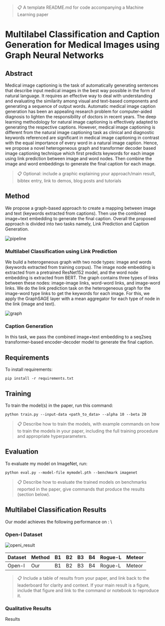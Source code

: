 >📋  A template README.md for code accompanying a Machine Learning paper

# Multilabel Classification and Caption Generation for Medical Images using Graph Neural Networks

## Abstract

   Medical image captioning is the task of automatically generating sentences that describe input medical images in the best way possible in the form of natural language. It requires an effective way to deal with understanding and evaluating the similarity among visual and text-based components and generating a sequence of output words. Automatic medical image caption generation has been an appealing research problem for computer-aided diagnosis to lighten the responsibility of doctors in recent years. The deep learning methodology for natural image captioning is effectively adapted to generating the respective captions. However, medical image captioning is different from the natural image captioning task as clinical and diagnostic keywords referenced are significant in medical image captioning in contrast with the equal importance of every word in a natural image caption. 
   Hence, we propose a novel heterogeneous graph and transformer decoder based image captioning technique which first predicts keywords for each image using link prediction between image and word nodes. Then combine the image and word embeddings to generate the final caption for each image.

>📋  Optional: include a graphic explaining your approach/main result, bibtex entry, link to demos, blog posts and tutorials

## Method

We propose a graph-based approach to create a mapping between image and text (keywords extracted from captions). Then use the combined image+text embedding to generate the final caption. Overall the proposed approach is divided into two tasks namely, Link Prediction and Caption Generation.

![pipeline](https://user-images.githubusercontent.com/17990196/208685370-4244e4d5-e6fb-4153-a86d-edeceea8c098.jpg)

### Multilabel Classification using Link Prediction
We build a heterogeneous graph with two node types: image and words (keywords extracted from training corpus). The image node embedding is extracted from a pretrained ResNet152 model, and the word node embedding is extracted from BERT. The graph contains three types of links between these nodes: image-image links, word-word links, and image-word links.
We do the link prediction task on the heterogeneous graph for the image-word type links to get the keywords for each image. For this, we apply the GraphSAGE layer with a mean aggregator for each type of node in the link (image and text).

![graph](https://user-images.githubusercontent.com/17990196/208685288-dad4c1e5-582f-4954-bade-b7d8c0e95cb1.jpg)
   
### Caption Generation
In this task, we pass the combined image+text embedding to a seq2seq transformer-based encoder-decoder model to generate the final caption.

## Requirements

To install requirements:

```setup
pip install -r requirements.txt
```
## Training

To train the model(s) in the paper, run this command:

```train
python train.py --input-data <path_to_data> --alpha 10 --beta 20
```

>📋  Describe how to train the models, with example commands on how to train the models in your paper, including the full training procedure and appropriate hyperparameters.

## Evaluation

To evaluate my model on ImageNet, run:

```eval
python eval.py --model-file mymodel.pth --benchmark imagenet
```

>📋  Describe how to evaluate the trained models on benchmarks reported in the paper, give commands that produce the results (section below).

## Multilabel Classification Results

Our model achieves the following performance on :
\
### Open-I Dataset
![openi_result](https://user-images.githubusercontent.com/17990196/208685422-7fbbc476-f375-46c8-84fe-4d6b1e641930.jpeg)

| Dataset         | Method  | B1 | B2 | B3| B4 | Rogue-L | Meteor |  
| ------------------ |---------------- | -------------- | -------------- | -------------- | -------------- | -------------- | -------------- |
| Open-I  | Our  | B1 | B2 | B3| B4 | Rogue-L | Meteor |

>📋  Include a table of results from your paper, and link back to the leaderboard for clarity and context. If your main result is a figure, include that figure and link to the command or notebook to reproduce it. 

### Qualitative Results

Results
